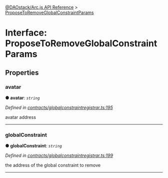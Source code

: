 [@DAOstack/Arc.js API Reference](../README.md) > [ProposeToRemoveGlobalConstraintParams](../interfaces/proposetoremoveglobalconstraintparams.md)



# Interface: ProposeToRemoveGlobalConstraintParams


## Properties
<a id="avatar"></a>

###  avatar

**●  avatar**:  *`string`* 

*Defined in [contracts/globalconstraintregistrar.ts:195](https://github.com/daostack/arc.js/blob/6909d59/lib/contracts/globalconstraintregistrar.ts#L195)*



avatar address




___

<a id="globalconstraint"></a>

###  globalConstraint

**●  globalConstraint**:  *`string`* 

*Defined in [contracts/globalconstraintregistrar.ts:199](https://github.com/daostack/arc.js/blob/6909d59/lib/contracts/globalconstraintregistrar.ts#L199)*



the address of the global constraint to remove




___


